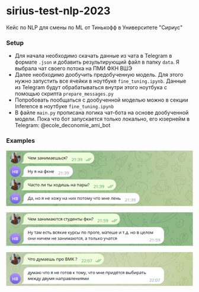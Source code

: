 # sirius-test-nlp-2023
Кейс по NLP для смены по ML от Тинькофф в Университете "Сириус"

### Setup

- Для начала необходимо скачать данные из чата в Telegram в формате ```.json``` и добавить результирующий файл в папку ```data```. Я выбрала чат своего потока на ПМИ ФКН ВШЭ
- Далее необходимо дообучить предобученную модель. Для этого нужно запустить все ячейки в ноутбуке ```fine_tuning.ipynb```. Данные из Telegram будут обрабатываться внутри этого ноутбука с помощью скрипта ```prepare_messages.py```
- Попробовать пообщаться с дообученной моделью можно в секции Inference в ноутбуке ```fine_tuning.ipynb```
- В файле ```main.py``` прописана логика чат-бота на основе дообученной модели. Пока что бот запускается только локально, его юзернейм в Telegram: @ecole_deconomie_ami_bot

### Examples
![Пары](images/classes.png "Рис. 1")

![ФКН](images/activities.png "Рис. 2")

![ВМК](images/msu.png "Рис. 3")

